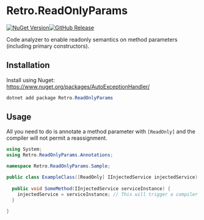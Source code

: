 ﻿# Retro.ReadOnlyParams

[![NuGet Version](https://img.shields.io/nuget/v/Retro.ReadOnlyParams?logo=nuget)](https://www.nuget.org/packages/Retro.ReadOnlyParams/)[![GitHub Release](https://img.shields.io/github/v/release/retroandchill/Retro.ReadOnlyParams?logo=github)](https://github.com/retroandchill/Retro.ReadOnlyParams/releases)

Code analyzer to enable readonly semantics on method parameters (including primary constructors).

## Installation
Install using Nuget: https://www.nuget.org/packages/AutoExceptionHandler/

```powershell
dotnet add package Retro.ReadOnlyParams
```
## Usage
All you need to do is annotate a method parameter with `[ReadOnly]` and the compiler will not permit a reassignment.
```csharp
using System;
using Retro.ReadOnlyParams.Annotations;

namespace Retro.ReadOnlyParams.Sample;

public class ExampleClass([ReadOnly] IInjectedService injectedService) {
  
  public void SomeMethod(IInjectedService serviceInstance) {
    injectedService = serviceInstance; // This will trigger a compiler error
  }
  
}
```